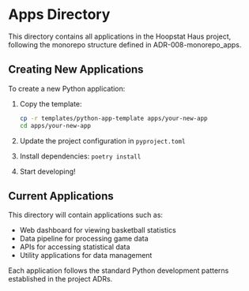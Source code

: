 # Apps Directory

This directory contains all applications in the Hoopstat Haus project, following the monorepo structure defined in ADR-008-monorepo_apps.

## Creating New Applications

To create a new Python application:

1. Copy the template:
   ```bash
   cp -r templates/python-app-template apps/your-new-app
   cd apps/your-new-app
   ```

2. Update the project configuration in `pyproject.toml`
3. Install dependencies: `poetry install`
4. Start developing!

## Current Applications

This directory will contain applications such as:
- Web dashboard for viewing basketball statistics
- Data pipeline for processing game data
- APIs for accessing statistical data
- Utility applications for data management

Each application follows the standard Python development patterns established in the project ADRs.